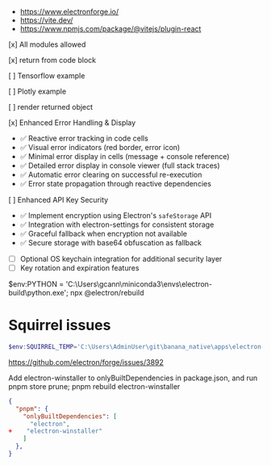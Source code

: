 

- https://www.electronforge.io/
- https://vite.dev/
- https://www.npmjs.com/package/@vitejs/plugin-react

[x] All modules allowed

[x] return from code block

[ ] Tensorflow example

[ ] Plotly example

[ ] render returned object

[x] Enhanced Error Handling & Display
  - ✅ Reactive error tracking in code cells
  - ✅ Visual error indicators (red border, error icon)
  - ✅ Minimal error display in cells (message + console reference)
  - ✅ Detailed error display in console viewer (full stack traces)
  - ✅ Automatic error clearing on successful re-execution
  - ✅ Error state propagation through reactive dependencies

[ ] Enhanced API Key Security
  - ✅ Implement encryption using Electron's `safeStorage` API
  - ✅ Integration with electron-settings for consistent storage
  - ✅ Graceful fallback when encryption not available
  - ✅ Secure storage with base64 obfuscation as fallback
  - [ ] Optional OS keychain integration for additional security layer
  - [ ] Key rotation and expiration features

$env:PYTHON = 'C:\Users\gcann\miniconda3\envs\electron-build\python.exe'; npx @electron/rebuild

# Squirrel issues

```powershell
$env:SQUIRREL_TEMP='C:\Users\AdminUser\git\banana_native\apps\electron-app\squirrel-temp'; "C:\Users\AdminUser\git\banana_native\node_modules\electron-winstaller\vendor\Squirrel.exe" --releasify "C:\Users\RootUser\AppData\Local\Temp\si-202535-21060-mina4t.5zwzm\electron_app.1.0.0.nupkg" --releaseDir "C:\Users\AdminUser\git\banana_native\apps\electron-app\out\make\squirrel.windows\x64" --loadingGif "C:\Users\AdminUser\git\banana_native\node_modules\electron-winstaller\resources\install-spinner.gif" --no-msi
```

https://github.com/electron/forge/issues/3892

Add electron-winstaller to onlyBuiltDependencies in package.json, and run pnpm store prune; pnpm rebuild electron-winstaller
```json
{
  "pnpm": {
    "onlyBuiltDependencies": [
      "electron",
+    "electron-winstaller"
    ]
  },
}
```